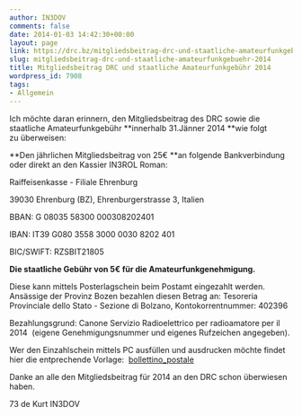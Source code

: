 ```yaml
---
author: IN3DOV
comments: false
date: 2014-01-03 14:42:30+00:00
layout: page
link: https://drc.bz/mitgliedsbeitrag-drc-und-staatliche-amateurfunkgebuehr-2014/
slug: mitgliedsbeitrag-drc-und-staatliche-amateurfunkgebuehr-2014
title: Mitgliedsbeitrag DRC und staatliche Amateurfunkgebühr 2014
wordpress_id: 7908
tags:
- Allgemein
---
```


Ich möchte daran erinnern, den Mitgliedsbeitrag des DRC sowie die staatliche Amateurfunkgebühr **innerhalb 31.Jänner 2014 **wie folgt zu überweisen:

**Den jährlichen Mitgliedsbeitrag von 25€ **an folgende Bankverbindung oder direkt an den Kassier IN3ROL Roman:


Raiffeisenkasse - Filiale Ehrenburg




39030 Ehrenburg (BZ), Ehrenburgerstrasse 3, Italien




BBAN: G 08035 58300 000308202401




IBAN: IT39 G080 3558 3000 0030 8202 401




BIC/SWIFT: RZSBIT21805


**Die staatliche Gebühr von 5€ für die Amateurfunkgenehmigung.**


Diese kann mittels Posterlagschein beim Postamt eingezahlt werden. Ansässige der Provinz Bozen bezahlen diesen Betrag an: Tesoreria Provinciale dello Stato - Sezione di Bolzano, Kontokorrentnummer: 402396




Bezahlungsgrund: Canone Servizio Radioelettrico per radioamatore per il 2014  (eigene Genehmigungsnummer und eigenes Rufzeichen angegeben).




Wer den Einzahlschein mittels PC ausfüllen und ausdrucken möchte findet hier die entprechende Vorlage:  [bollettino_postale](https://drc.bz/wp-content/uploads/2013/01/bollettino_postale.pdf)




Danke an alle den Mitgliedsbeitrag für 2014 an den DRC schon überwiesen haben.

73 de Kurt IN3DOV

